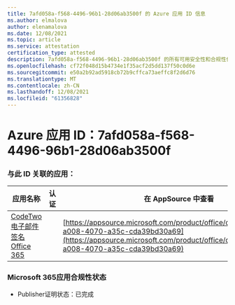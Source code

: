 ```yaml
---
title: 7afd058a-f568-4496-96b1-28d06ab3500f 的 Azure 应用 ID 信息
ms.author: elmalova
author: elenamalova
ms.date: 12/08/2021
ms.topic: article
ms.service: attestation
certification_type: attested
description: 7afd058a-f568-4496-96b1-28d06ab3500f 的所有可用安全性和合规性信息。
ms.openlocfilehash: cf72f048d15b4734e1f35acf2d5dd137f50c0d6e
ms.sourcegitcommit: e50a2b92ad5918cb72b9cffca73aeffc8f2d6d76
ms.translationtype: MT
ms.contentlocale: zh-CN
ms.lasthandoff: 12/08/2021
ms.locfileid: "61356828"
---
```

# <a name="azure-app-id-7afd058a-f568-4496-96b1-28d06ab3500f"></a>Azure 应用 ID：7afd058a-f568-4496-96b1-28d06ab3500f


### <a name="apps-associated-with-this-id"></a>与此 ID 关联的应用：
| **应用名称** | **认证** | **在 AppSource 中查看** |
|--------------|---------------|-----------------------|
| [CodeTwo 电子邮件签名Office 365](https://docs.microsoft.com/microsoft-365-app-certification/forward/codetwo.3d2daeb9-a008-4070-a35c-cda39bd30a69) |  | [https://appsource.microsoft.com/product/office/codetwo.3d2daeb9-a008-4070-a35c-cda39bd30a69](https://appsource.microsoft.com/product/office/codetwo.3d2daeb9-a008-4070-a35c-cda39bd30a69) |

### <a name="microsoft-365-app-compliance-status"></a>Microsoft 365应用合规性状态
- Publisher证明状态：已完成
